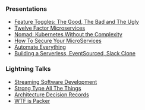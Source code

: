 ### Presentations

* [Feature Toggles: The Good, The Bad and The Ugly](index.html?feature-toggles)
* [Twelve Factor Microservices](index.html?twelve)
* [Nomad: Kubernetes Without the Complexity](index.html?nomad)
* [How To Secure Your MicroServices](index.html?vault)
* [Automate Everything](index.html?automate)
* [Building a Serverless, EventSourced, Slack Clone](index.html?serverless-slack)

<!-- .element: class="list-unstyled list-spaced center small" -->

### Lightning Talks

* [Streaming Software Development](index.html?streaming)
* [Strong Type All The Things](index.html?strong-typing)
* [Architecture Decision Records](index.html?adr)
* [WTF is Packer](index.html?packer)

<!-- .element: class="list-unstyled list-spaced center small" -->